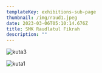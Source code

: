 ```yaml
---
templateKey: exhibitions-sub-page
thumbnail: /img/raud1.jpeg
date: 2023-03-06T05:10:14.676Z
title: SMK Raudlatul Fikrah
description: ""
---
```

![kuta3](/img/raud2.jpeg)

![kuta1](/img/raud3.jpeg)

